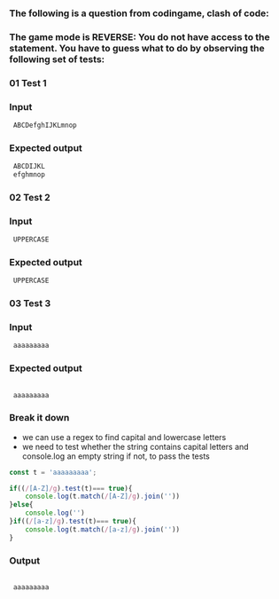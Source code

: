 [category]: <> (Coding)
[date]: <> (2023/04/13)
[title]: <> (Codingame Question 22)

### The following is a question from codingame, clash of code:

### The game mode is REVERSE: You do not have access to the statement. You have to guess what to do by observing the following set of tests:

### 01 Test 1

### Input
```javascript
 ABCDefghIJKLmnop
```
### Expected output
```javascript
 ABCDIJKL
 efghmnop
```
### 02 Test 2

### Input
```javascript
 UPPERCASE
```
### Expected output
```javascript
 UPPERCASE
```

### 03 Test 3

### Input
```javascript
 aaaaaaaaa
```
### Expected output
```javascript
 
 aaaaaaaaa
```
### Break it down
- we can use a regex to find capital and lowercase letters
- we need to test whether the string contains capital letters and console.log an empty string if not, to pass the tests

```javascript
const t = 'aaaaaaaaa';

if((/[A-Z]/g).test(t)=== true){
    console.log(t.match(/[A-Z]/g).join(''))
}else{
    console.log('')
}if((/[a-z]/g).test(t)=== true){
    console.log(t.match(/[a-z]/g).join(''))
}
```

### Output
```javascript
 
 aaaaaaaaa
```